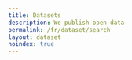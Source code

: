 ```yaml
---
title: Datasets
description: We publish open data
permalink: /fr/dataset/search
layout: dataset
noindex: true
---
```


